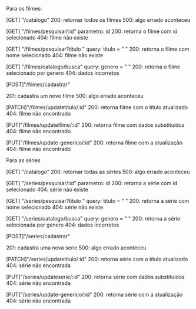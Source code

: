Para os filmes:

[GET] "/catalogo"
200: retornar todos os filmes
500: algo errado aconteceu

[GET] "/filmes/pesquisar/:id"
parametro: id
200: retorna o filme com id selecionado
404: filme não existe

[GET] "/filmes/pesquisar?titulo "
query: titulo = " "
200: retorna o filme com nome selecionado
404: filme não existe

[GET] "/filmes/catalogo/busca"
query: genero = " "
200: retorna o filme selecionado por genero
404: dados incorretos

[POST]"/filmes/cadastrar"

201: cadastra um novo filme
500: algo errado aconteceu

[PATCH]"/filmes/updatetitulo/:id"
200: retorna filme com o título atualizado
404: filme não encontrado

[PUT]"/filmes/updatefilme/:id"
200: retorna filme com dados substituídos
404: filme não encontrado

[PUT]"/filmes/update-generico/:id"
200: retorna filme com a atualização
404: filme não encontrado

Para as séries

[GET] "/catalogo"
200: retornar todas as séries
500: algo errado aconteceu

[GET] "/series/pesquisar/:id"
parametro: id
200: retorna a série com id selecionado
404: série não existe

[GET] "/series/pesquisar?titulo "
query: titulo = " "
200: retorna a série com nome selecionado
404: série não existe

[GET] "/series/catalogo/busca"
query: genero = " "
200: retorna a série selecionada por genero
404: dados incorretos

[POST]"/series/cadastrar"

201: cadastra uma nova serie
500: algo errado aconteceu

[PATCH]"/series/updatetitulo/:id"
200: retorna série com o título atualizado
404: série não encontrada

[PUT]"/series/updateserie/:id"
200: retorna série com dados substituídos
404: série não encontrada

[PUT]"/series/update-generico/:id"
200: retorna série com a atualização
404: série não encontrada